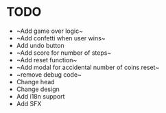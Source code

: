 # TODO

- ~Add game over logic~
- ~Add confetti when user wins~
- Add undo button
- ~Add score for number of steps~
- ~Add reset function~
- ~Add modal for accidental number of coins reset~
- ~remove debug code~
- Change head
- Change design
- Add i18n support
- Add SFX
